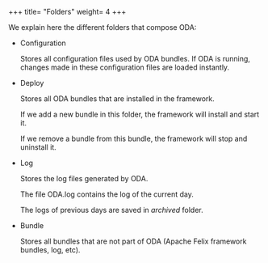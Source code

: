 +++
title= "Folders"
weight= 4
+++

We explain here the different folders that compose ODA:

* Configuration

    Stores all configuration files used by ODA bundles. If ODA is running, changes made in these configuration files are loaded instantly.

* Deploy

    Stores all ODA bundles that are installed in the framework.

    If we add a new bundle in this folder, the framework will install and start it.

    If we remove a bundle from this bundle, the framework will stop and uninstall it.

* Log

    Stores the log files generated by ODA.

    The file ODA.log contains the log of the current day.

    The logs of previous days are saved in _archived_ folder.

* Bundle

    Stores all bundles that are not part of ODA (Apache Felix framework bundles, log, etc).
